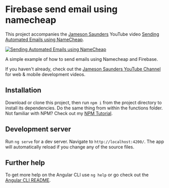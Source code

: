 # Firebase send email using namecheap

This project accompanies the [Jameson Saunders](https://jamesonsaunders.com) YouTube video [Sending Automated Emails using NameCheap](https://youtu.be/Q4xnfPKEbQQ).


[![Sending Automated Emails using NameCheap](https://img.youtube.com/vi/Q4xnfPKEbQQ/maxresdefault.jpg)](https://youtu.be/Q4xnfPKEbQQ)

A simple example of how to send emails using Namecheap and Firebase.

If you haven't already, check out the [Jameson Saunders YouTube Channel](https://youtube.com/c/JamesonSaunders) for web & mobile development videos.

## Installation

Download or clone this project, then run `npm i` from the project directory to install its dependencies. Do the same thing from within the functions folder. Not familiar with NPM? Check out my [NPM Tutorial](https://www.youtube.com/watch?v=mzs-N5hXGuQ).

## Development server

Run `ng serve` for a dev server. Navigate to `http://localhost:4200/`. The app will automatically reload if you change any of the source files.

## Further help

To get more help on the Angular CLI use `ng help` or go check out the [Angular CLI README](https://github.com/angular/angular-cli/blob/master/README.md).
